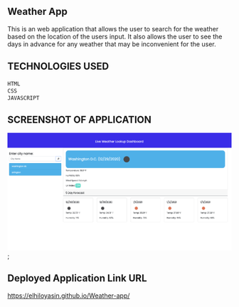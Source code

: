 ## Weather App

This is an web application that allows the user to search for the weather based on the location of the users input. It also allows the user to see the days in advance for any weather that may be inconvenient for the user. 


## TECHNOLOGIES USED

```
HTML
CSS
JAVASCRIPT
```
## SCREENSHOT OF APPLICATION
![Image](assets/images/weather_screenshot.png);



## Deployed Application Link URL

https://elhiloyasin.github.io/Weather-app/
